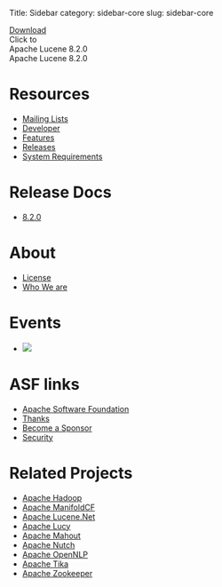 Title: Sidebar
category: sidebar-core
slug: sidebar-core

<div class="button-wrapper">
  <div class="button-green">
    <a href="downloads.html">Download</a>
    <div class="flap top">Click to</div>
    <div class="flap bottom">Apache Lucene 8.2.0</div>
  </div>
  <div class="download-desc">Apache Lucene 8.2.0</div>
</div>

# Resources
- [Mailing Lists](discussion.html)
- [Developer](developer.html)
- [Features](features.html)
- [Releases](downloads.html)
- [System Requirements](systemreqs.html)

# Release Docs

- [8.2.0](./8_2_0/index.html)

# About
- [License](https://www.apache.org/licenses/)
- [Who We are](../whoweare.html)

# Events

- <a  href="https://www.apache.org/events/current-event.html" target="_blank"><img src="https://www.apache.org/events/current-event-125x125.png"/></a>

# ASF links
- [Apache Software Foundation](http://www.apache.org)
- [Thanks](http://www.apache.org/foundation/thanks.html)
- [Become a Sponsor](http://www.apache.org/foundation/sponsorship.html)
- [Security](http://www.apache.org/security/)

# Related Projects
- [Apache Hadoop](http://hadoop.apache.org)
- [Apache ManifoldCF](http://manifoldcf.apache.org/)
- [Apache Lucene.Net](http://lucenenet.apache.org/)
- [Apache Lucy](http://lucy.apache.org/)
- [Apache Mahout](http://mahout.apache.org)
- [Apache Nutch](http://nutch.apache.org)
- [Apache OpenNLP](http://opennlp.apache.org/)
- [Apache Tika](http://tika.apache.org)
- [Apache Zookeeper](http://zookeeper.apache.org)


<div class="status">
  <!-- No SVN anymore; TODO: how to do Git? INFRA does not have a plugin!
  <div id="svn"></div>
  -->
</div>
